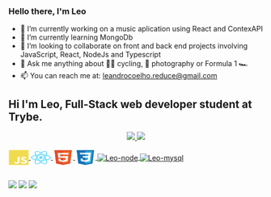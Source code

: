 ### Hello there, I'm Leo

- 🔭 I’m currently working on a music aplication using React and ContexAPI 
- 🌱 I’m currently learning MongoDb
- 👯 I’m looking to collaborate on front and back end projects involving JavaScript, React, NodeJs and Typescript
- 💬 Ask me anything about 🚴‍♂️ cycling, 📸 photography or Formula 1 🏎️  
- 📫 You can reach me at: leandrocoelho.reduce@gmail.com

## Hi I'm Leo, Full-Stack web developer student at Trybe.
<div align="center">
  <a href="https://github.com/lcoelho3412">
  <img height="150em" src="https://github-readme-stats.vercel.app/api?username=lcoelho3412&show_icons=true&theme=onedark&include_all_commits=true&count_private=true"/>
  <img height="150em" src="https://github-readme-stats.vercel.app/api/top-langs/?username=lcoelho3412&layout=compact&langs_count=7&theme=onedark"/>
</div>
<div style="display: inline_block"><br>
  <img align="center" alt="Leo-Js" height="30" width="40" src="https://raw.githubusercontent.com/devicons/devicon/master/icons/javascript/javascript-plain.svg">
  <img align="center" alt="Leo-React" height="30" width="40" src="https://raw.githubusercontent.com/devicons/devicon/master/icons/react/react-original.svg">
  <img align="center" alt="Leo-HTML" height="30" width="40" src="https://raw.githubusercontent.com/devicons/devicon/master/icons/html5/html5-original.svg">
  <img align="center" alt="Leo-CSS" height="30" width="40" src="https://raw.githubusercontent.com/devicons/devicon/master/icons/css3/css3-original.svg">
  <img align="center" alt="Leo-node" height="30" width="40"src="https://cdn.jsdelivr.net/gh/devicons/devicon/icons/nodejs/nodejs-original.svg" />
  <img align="center" alt="Leo-mysql" height="30" width="40"src="https://cdn.jsdelivr.net/gh/devicons/devicon/icons/mysql/mysql-original.svg" />
</div>
  
  ##
 
<div> 
  <a href="https://www.instagram.com/um_coelho" target="_blank"><img src="https://img.shields.io/badge/-Instagram-%23E4405F?style=for-the-badge&logo=instagram&logoColor=white" target="_blank"></a>
  <a href = "mailto:leandrocoelho.reduce@gmail.com"><img src="https://img.shields.io/badge/-Gmail-%23333?style=for-the-badge&logo=gmail&logoColor=white" target="_blank"></a>
  <a href="https://www.linkedin.com/in/leandro-coelho-826aa577/" target="_blank"><img src="https://img.shields.io/badge/-LinkedIn-%230077B5?style=for-the-badge&logo=linkedin&logoColor=white" target="_blank"></a> 
 
</div>
